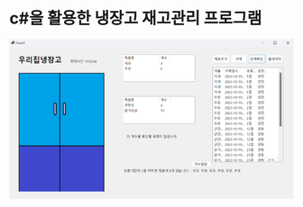 # c#을 활용한 냉장고 재고관리 프로그램  

![화면](https://github.com/angrychimpanzee/c-project/blob/main/%EA%B7%B8%EB%A6%BC2.png)
